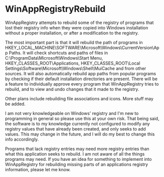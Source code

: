 # WinAppRegistryRebuild
WinAppRegistry attempts to rebuild some of the registry of programs that lost their registry info when they were copied into Windows installation without a proper installation, or after a modification to the registry.

The most important part is that it will rebuild the path of programs in HKEY_LOCAL_MACHINE\SOFTWARE\Microsoft\Windows\CurrentVersion\App Paths. It will check shortcuts and paths of files in C:\ProgramData\Microsoft\Windows\Start Menu, HKEY_CLASSES_ROOT\Applications, HKEY_CLASSES_ROOT\Local Settings\Software\Microsoft\Windows\Shell\MuiCache and from other sources. It will also automatically rebuild app paths from popular programs by checking if their default installation directories are present. There will be a feature to individually approve every program that WinAppRegistry tries to rebuild, and to view and undo changes that it made to the registry.

Other plans include rebuilding file associations and icons. More stuff may be added.

I am not very knowledgeable on Windows' registry and I'm new to programming in general so please use this at your own risk. That being said, the software is to my knowledge currently not configured to modify any registry values that have already been created, and only seeks to add values. This may change in the future, and I will do my best to change this info accordingly.

Programs that lack registry entries may need more registry entries than what this application seeks to rebuild. I am not aware of all the things programs may need. If you have an idea for something to implement into WinAppRegistry for rebuilding missing parts of an applications registry information, please let me know.
